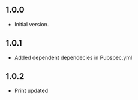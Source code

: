 ## 1.0.0

- Initial version.

## 1.0.1

- Added dependent dependecies in Pubspec.yml

## 1.0.2

- Print updated
